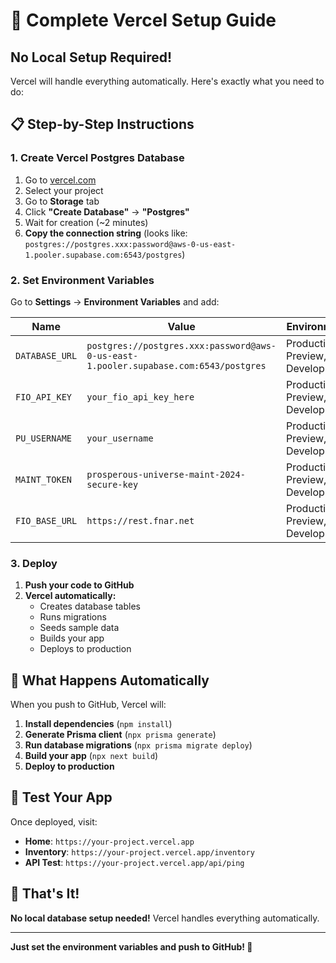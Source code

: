 # 🚀 Complete Vercel Setup Guide

## **No Local Setup Required!**

Vercel will handle everything automatically. Here's exactly what you need to do:

## 📋 **Step-by-Step Instructions**

### 1. **Create Vercel Postgres Database**

1. Go to [vercel.com](https://vercel.com)
2. Select your project
3. Go to **Storage** tab
4. Click **"Create Database"** → **"Postgres"**
5. Wait for creation (~2 minutes)
6. **Copy the connection string** (looks like: `postgres://postgres.xxx:password@aws-0-us-east-1.pooler.supabase.com:6543/postgres`)

### 2. **Set Environment Variables**

Go to **Settings** → **Environment Variables** and add:

| Name           | Value                                                                                | Environment                      |
| -------------- | ------------------------------------------------------------------------------------ | -------------------------------- |
| `DATABASE_URL` | `postgres://postgres.xxx:password@aws-0-us-east-1.pooler.supabase.com:6543/postgres` | Production, Preview, Development |
| `FIO_API_KEY`  | `your_fio_api_key_here`                                                              | Production, Preview, Development |
| `PU_USERNAME`  | `your_username`                                                                      | Production, Preview, Development |
| `MAINT_TOKEN`  | `prosperous-universe-maint-2024-secure-key`                                          | Production, Preview, Development |
| `FIO_BASE_URL` | `https://rest.fnar.net`                                                              | Production, Preview, Development |

### 3. **Deploy**

1. **Push your code to GitHub**
2. **Vercel automatically:**
   - Creates database tables
   - Runs migrations
   - Seeds sample data
   - Builds your app
   - Deploys to production

## 🎯 **What Happens Automatically**

When you push to GitHub, Vercel will:

1. **Install dependencies** (`npm install`)
2. **Generate Prisma client** (`npx prisma generate`)
3. **Run database migrations** (`npx prisma migrate deploy`)
4. **Build your app** (`npx next build`)
5. **Deploy to production**

## 🧪 **Test Your App**

Once deployed, visit:

- **Home**: `https://your-project.vercel.app`
- **Inventory**: `https://your-project.vercel.app/inventory`
- **API Test**: `https://your-project.vercel.app/api/ping`

## 🎉 **That's It!**

**No local database setup needed!** Vercel handles everything automatically.

---

**Just set the environment variables and push to GitHub! 🚀**
